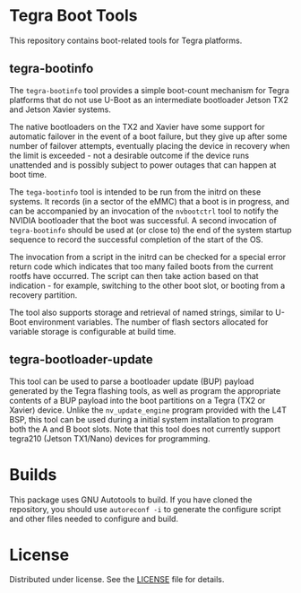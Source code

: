 # Tegra Boot Tools
This repository contains boot-related tools for Tegra platforms.

## tegra-bootinfo
The `tegra-bootinfo` tool provides a simple boot-count mechanism for
Tegra platforms that do not use U-Boot as an intermediate bootloader
Jetson TX2 and Jetson Xavier systems.

The native bootloaders on the TX2 and Xavier have some support for
automatic failover in the event of a boot failure, but they give up
after some number of failover attempts, eventually placing the device
in recovery when the limit is exceeded - not a desirable outcome
if the device runs unattended and is possibly subject to power outages
that can happen at boot time.

The `tega-bootinfo` tool is intended to be run from the initrd on
these systems. It records (in a sector of the eMMC) that a boot is
in progress, and can be accompanied by an invocation of the `nvbootctrl`
tool to notify the NVIDIA bootloader that the boot was successful.
A second invocation of `tegra-bootinfo` should be used at (or close to)
the end of the system startup sequence to record the successful completion
of the start of the OS.

The invocation from a script in the initrd can be checked for a special error
return code which indicates that too many failed boots from the current
rootfs have occurred.  The script can then take action based on that
indication - for example, switching to the other boot slot, or booting
from a recovery partition.

The tool also supports storage and retrieval of named strings, similar
to U-Boot environment variables. The number of flash sectors allocated
for variable storage is configurable at build time.

## tegra-bootloader-update
This tool can be used to parse a bootloader update (BUP) payload generated
by the Tegra flashing tools, as well as program the appropriate contents
of a BUP payload into the boot partitions on a Tegra (TX2 or Xavier) device.
Unlike the `nv_update_engine` program provided with the L4T BSP, this tool
can be used during a initial system installation to program both the A and B
boot slots. Note that this tool does not currently support tegra210 (Jetson
TX1/Nano) devices for programming.


# Builds
This package uses GNU Autotools to build.  If you have cloned the repository,
you should use `autoreconf -i` to generate the configure script and other
files needed to configure and build.

# License
Distributed under license. See the [LICENSE](LICENSE) file for details.

